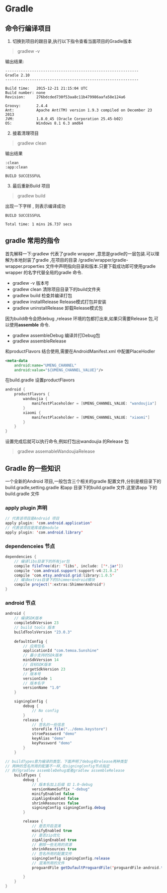 # Gradle

## 命令行编译项目
1. 切换到项目的跟目录,执行以下指令查看当面项目的Gradle版本 

> gradlew -v

输出结果:
```
------------------------------------------------------------
Gradle 2.10
------------------------------------------------------------

Build time:   2015-12-21 21:15:04 UTC
Build number: none
Revision:     276bdcded730f53aa8c11b479986aafa58e124a6

Groovy:       2.4.4
Ant:          Apache Ant(TM) version 1.9.3 compiled on December 23 2013
JVM:          1.8.0_45 (Oracle Corporation 25.45-b02)
OS:           Windows 8.1 6.3 amd64
```

2. 接着清理项目

> gradlew clean

输出结果
```
:clean
:app:clean

BUILD SUCCESSFUL
```

3. 最后重新Build 项目

> gradlew build

出现一下字样 , 则表示编译成功
```
BUILD SUCCESSFUL

Total time: 1 mins 26.737 secs
```

## gradle 常用的指令
首先解释一下:gradlew 代表了gradle wrapper ,意思是gradle的一层包装.可以理解为本地封装了gradle ,在项目的目录 /gradle/wrapper/gradle-wrapper.properties 文件中声明指向目录和版本.只要下载成功即可使用gradle wrapper 的名字代替全局的gradle 命令.

* gradlew -v                版本号
* gradlew clean             清除项目目录下的build文件夹
* gradlew build             检查并编译打包
* gradlew installRelease    Release模式打包并安装
* gradlew uninstallRelease  卸载Release模式包

因为build命令会把debug ,release 环境的包都打出来,如果只需要Release 包,可以使用**assemble** 命令.

* gradlew assembleDebug 编译并打Debug包
* gradlew assembleRelease

和productFlavors 结合使用,需要在AndroidManifest.xml 中配置PlaceHodler

```xml
<meta-data
    android:name="UMENG_CHANNEL"
    android:value="${UMENG_CHANNEL_VALUE}"/>
```

在build.gradle 设置productFlavors
```java
android {
    productFlavors {
        wandoujia {
            manifestPlaceholder = [UMENG_CHANNEL_VALUE: "wandoujia"]
        }
        xiaomi {
            manifestPlaceholder = [UMENG_CHANNEL_VALUE: "xiaomi"]
        }
    }
}
```

设置完成后就可以执行命令,例如打包出wandoujia 的Release 包

> gradlew assemableWandoujiaRelease

## Gradle 的一些知识

一个全新的Android 项目,一般包含三个相关的gradle 配置文件,分别是根目录下的build.gradle,setting.gradle 和app 目录下的build.gradle 文件.这里讲app 下的build.gradle 文件

### apply plugin 声明

```java
// 代表该项目是Android 项目
apply plugin: 'com.android.application'
// 代表该项目是库或者module
apply plugin: 'com.android.library'
```

### dependenceies 节点

```java
dependencies {
    // 编译libs目录下的所有jar包
    compile fileTree(dir: 'libs', include: ['*.jar'])
    compile 'com.android.support:support-v4:21.0.2'
    compile 'com.etsy.android.grid:library:1.0.5'
    // 编译extras目录下的ShimmerAndroid模块
    compile project(':extras:ShimmerAndroid')
}
```

### android 节点
```java
android {
    // 编译SDK版本
    compileSdkVersion 23
    // build tools 版本
    buildToolsVersion "23.0.3"
    
    defaultConfig {
        // 应用包名
        applicationId "com.temoa.Sunshine"
        // 最小支持的SDk版本
        minSdkVersion 14
        // 目标SDK版本
        targetSdkVersion 23
        // 版本号
        versionCode 1
        // 版本名字
        versionName "1.0"
    }

    signingConfig {
        debug {
            // No config
        }
        release {
            // 签名的一些信息
            storeFile file("../demo.keystore")
            stroePassword "demo"
            keyAlias "demo"
            keyPassword "demo"
        }
    }

// buildTypes意为编译的类型，下面声明了debug和release两种类型
// 两种的签名所用的配置不一样,在signingConfig节点指定
// 执行gradlew assembleDehug或者gradlew assembleRelease
    buildTypes {
        debug {
            // 版本名加上后缀 如 1.0-debug
            versionNameSuffix "-debug"
            minifyEnabled false
            zipAlignEnabled false
            shrinkResources false
            signingConfig signingConfig.debug
        }

        release {
            // 是否开启混淆
            minifyEnabled true
            // 是否zip优化
            zipAlignEnabled true
            // 删除一些无用的资源
            shrinkResources true
            // 签名所用的配置文件
            signingConfig signingConfig.release
            // 混淆所用的文件
            proguardFile getDufaultProguardFile('proguardFile-android.txt'), 'proguard-reles.pro'

        }
    }
}
```